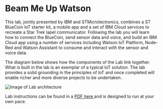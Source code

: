 # Beam Me Up Watson
This lab, jointly presented by IBM and STMicrolectronics, combines a ST BlueCoin IoT starter kit, a mobile app and a set of IBM Cloud services to recreate a Star Trek lapel communicator. Following the lab you will learn how to connect the BlueCoin, send sensor data and voice, and build an IBM Cloud app using a number of services including Watson IoT Platform, Node-Red and Watson Assistant to consume and interact with the sensor and voice data.

The diagram below shows how the components of the Lab link together.  What is built in the lab is an exemplar of a typical IoT solution. The lab provides a solid grounding in the principles of IoT and once completed will enable richer and more diverse projects to be undertaken. 

![Image of Lab architecture](https://github.com/lockedj/BeamMeUpWatson/blob/master/beammeupwatson.png)

Lab instructions can be found in a [PDF here ](https://github.com/lockedj/BeamMeUpWatson/blob/master/4104_BeamMeUpWatson_Lab.pdf) and is designed to run at your own pace.
